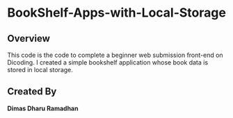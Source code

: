 # BookShelf-Apps-with-Local-Storage

## Overview
This code is the code to complete a beginner web submission front-end on Dicoding. I created a simple bookshelf application whose book data is stored in local storage.

 ## Created By
 **Dimas Dharu Ramadhan**
